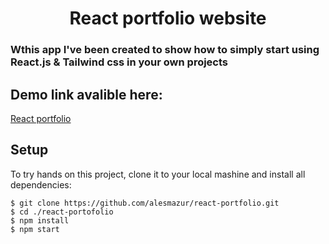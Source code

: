 <h1 align="center"  color="blue">React portfolio website</h1>
<h3>Wthis app  I've been created to show how to simply start using React.js & <span>Tailwind css </span>in your own projects</h3>

<h2>Demo link avalible here:</h2>
<span><a href="https://alesmazur.github.io/react-portfolio/" target="blank" >React portfolio</a></span>



## Setup
To try hands on this project, clone it to your local mashine  and install all dependencies:

```
$ git clone https://github.com/alesmazur/react-portfolio.git
$ cd ./react-portofolio
$ npm install
$ npm start
```
